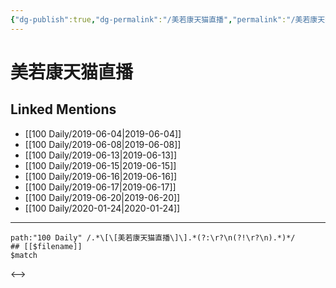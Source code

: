 ```yaml
---
{"dg-publish":true,"dg-permalink":"/美若康天猫直播","permalink":"/美若康天猫直播/","created":"2023-03-24T16:04:21.170+08:00","updated":"2023-03-24T16:04:22.108+08:00"}
---
```


# 美若康天猫直播

## Linked Mentions
- [[100 Daily/2019-06-04\|2019-06-04]]
- [[100 Daily/2019-06-08\|2019-06-08]]
- [[100 Daily/2019-06-13\|2019-06-13]]
- [[100 Daily/2019-06-15\|2019-06-15]]
- [[100 Daily/2019-06-16\|2019-06-16]]
- [[100 Daily/2019-06-17\|2019-06-17]]
- [[100 Daily/2019-06-20\|2019-06-20]]
- [[100 Daily/2020-01-24\|2020-01-24]]


---

```expander
path:"100 Daily" /.*\[\[美若康天猫直播\]\].*(?:\r?\n(?!\r?\n).*)*/
## [[$filename]]
$match
```

<-->